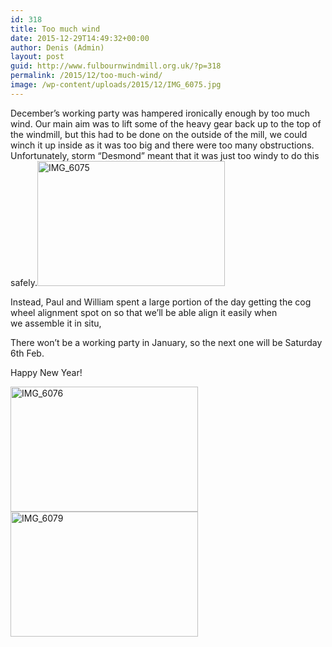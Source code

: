 ```yaml
---
id: 318
title: Too much wind
date: 2015-12-29T14:49:32+00:00
author: Denis (Admin)
layout: post
guid: http://www.fulbournwindmill.org.uk/?p=318
permalink: /2015/12/too-much-wind/
image: /wp-content/uploads/2015/12/IMG_6075.jpg
---
```

December&#8217;s working party was hampered ironically enough by too much wind. Our main aim was to lift some of the heavy gear back up to the top of the windmill, but this had to be done on the outside of the mill, we could winch it up inside as it was too big and there were too many obstructions. Unfortunately, storm &#8220;Desmond&#8221; meant that it was just too windy to do this safely.<img class="alignleft size-medium wp-image-319" src="http://www.fulbournwindmill.org.uk/wp-content/uploads/2015/12/IMG_6075-300x200.jpg" alt="IMG_6075" width="300" height="200" srcset="http://www.fulbournwindmill.org.uk/wp-content/uploads/2015/12/IMG_6075-300x200.jpg 300w, http://www.fulbournwindmill.org.uk/wp-content/uploads/2015/12/IMG_6075-768x512.jpg 768w, http://www.fulbournwindmill.org.uk/wp-content/uploads/2015/12/IMG_6075-1024x683.jpg 1024w" sizes="(max-width: 300px) 100vw, 300px" />

Instead, Paul and William spent a large portion of the day getting the cog wheel alignment spot on so that we&#8217;ll be able align it easily when we assemble it in situ,

There won&#8217;t be a working party in January, so the next one will be Saturday 6th Feb.

Happy New Year!

 <img class="alignleft size-medium wp-image-320" src="http://www.fulbournwindmill.org.uk/wp-content/uploads/2015/12/IMG_6076-300x200.jpg" alt="IMG_6076" width="300" height="200" srcset="http://www.fulbournwindmill.org.uk/wp-content/uploads/2015/12/IMG_6076-300x200.jpg 300w, http://www.fulbournwindmill.org.uk/wp-content/uploads/2015/12/IMG_6076-768x512.jpg 768w, http://www.fulbournwindmill.org.uk/wp-content/uploads/2015/12/IMG_6076-1024x683.jpg 1024w" sizes="(max-width: 300px) 100vw, 300px" /><img class="alignnone size-medium wp-image-321" src="http://www.fulbournwindmill.org.uk/wp-content/uploads/2015/12/IMG_6079-300x200.jpg" alt="IMG_6079" width="300" height="200" srcset="http://www.fulbournwindmill.org.uk/wp-content/uploads/2015/12/IMG_6079-300x200.jpg 300w, http://www.fulbournwindmill.org.uk/wp-content/uploads/2015/12/IMG_6079-768x512.jpg 768w, http://www.fulbournwindmill.org.uk/wp-content/uploads/2015/12/IMG_6079-1024x683.jpg 1024w" sizes="(max-width: 300px) 100vw, 300px" />
